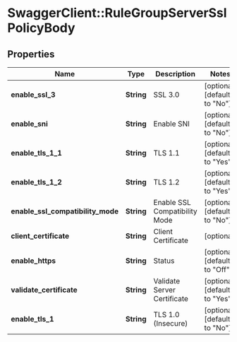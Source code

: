 # SwaggerClient::RuleGroupServerSslPolicyBody

## Properties
Name | Type | Description | Notes
------------ | ------------- | ------------- | -------------
**enable_ssl_3** | **String** | SSL 3.0 | [optional] [default to &quot;No&quot;]
**enable_sni** | **String** | Enable SNI | [optional] [default to &quot;No&quot;]
**enable_tls_1_1** | **String** | TLS 1.1 | [optional] [default to &quot;Yes&quot;]
**enable_tls_1_2** | **String** | TLS 1.2 | [optional] [default to &quot;Yes&quot;]
**enable_ssl_compatibility_mode** | **String** | Enable SSL Compatibility Mode | [optional] [default to &quot;No&quot;]
**client_certificate** | **String** | Client Certificate | [optional] 
**enable_https** | **String** | Status | [optional] [default to &quot;Off&quot;]
**validate_certificate** | **String** | Validate Server Certificate | [optional] [default to &quot;Yes&quot;]
**enable_tls_1** | **String** | TLS 1.0 (Insecure) | [optional] [default to &quot;No&quot;]



